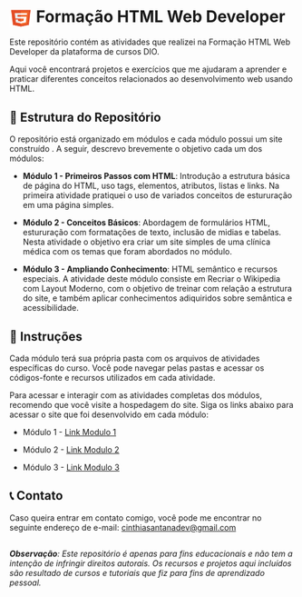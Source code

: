 # <img align="center" alt="HTML" height="30" width="40" src="https://raw.githubusercontent.com/devicons/devicon/master/icons/html5/html5-original.svg"> Formação HTML Web Developer

Este repositório contém as atividades que realizei na Formação HTML Web Developer da plataforma de cursos DIO.

Aqui você encontrará projetos e exercícios que me ajudaram a aprender e praticar diferentes conceitos relacionados 
ao desenvolvimento web usando HTML.

## 📂 Estrutura do Repositório

O repositório está organizado em módulos e cada módulo possui um site construído . A seguir, descrevo brevemente o objetivo cada um dos módulos:

- **Módulo 1 - Primeiros Passos com HTML**: Introdução a estrutura básica de página do HTML, uso tags, elementos, atributos, listas e links. Na primeira atividade pratiquei o uso de variados conceitos de estururação em uma página simples.

- **Módulo 2 - Conceitos Básicos**: Abordagem de formulários HTML, estururação com formatações de texto, inclusão de midias e tabelas. Nesta atividade o objetivo era criar um site simples de uma clínica médica com os temas que foram abordados no módulo. 

- **Módulo 3 - Ampliando Conhecimento**: HTML semântico e recursos especiais. A atividade deste módulo consiste em Recriar o Wikipedia com Layout Moderno, com o objetivo de treinar com relação a estrutura do site, e também aplicar conhecimentos adiquiridos sobre semântica e acessibilidade.

## 📝 Instruções 

Cada módulo terá sua própria pasta com os arquivos de atividades específicas do curso. Você pode navegar pelas pastas e acessar os códigos-fonte e recursos utilizados em cada atividade.

Para acessar e interagir com as atividades completas dos módulos, recomendo que você visite a hospedagem do site. Siga os links abaixo para acessar o site que foi desenvolvido em cada módulo:

- Módulo 1 - [Link Modulo 1](https://cinthiasantana.github.io/formacao-html-web-developer/Modulo1/)
  
- Módulo 2 - [Link Modulo 2](https://cinthiasantana.github.io/formacao-html-web-developer/Modulo2/)

- Módulo 3 - [Link Modulo 3](https://cinthiasantana.github.io/formacao-html-web-developer/Modulo3/)

## 📞 Contato
Caso queira entrar em contato comigo, você pode me encontrar no seguinte endereço de e-mail: cinthiasantanadev@gmail.com
##
###### **Observação**: Este repositório é apenas para fins educacionais e não tem a intenção de infringir direitos autorais. Os recursos e projetos aqui incluídos são resultado de cursos e tutoriais que fiz para fins de aprendizado pessoal.


